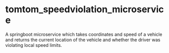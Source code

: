 # tomtom_speedviolation_microservice
A springboot microservice which takes coordinates and speed of a vehicle and returns the current location of the vehicle and whether the driver was violating local speed limits.

